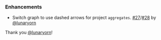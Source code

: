 ### Enhancements

- Switch graph to use dashed arrows for project `aggregates`. [#27][]/[#28][] by [@lunaryorn][]

Thank you [@lunaryorn][]!

  [#27]: https://github.com/dwijnand/sbt-project-graph/issues/27
  [#28]: https://github.com/dwijnand/sbt-project-graph/pull/28

  [@dwijnand]: https://github.com/dwijnand
  [@lunaryorn]: https://github.com/lunaryorn
